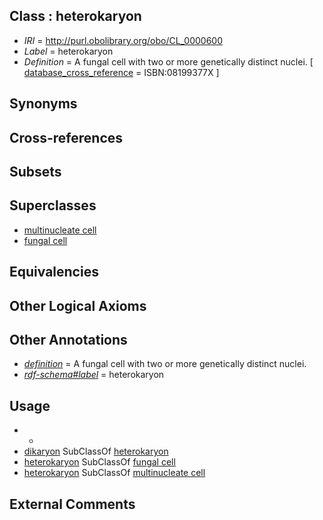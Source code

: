 
## Class : heterokaryon

 * *IRI* = http://purl.obolibrary.org/obo/CL_0000600
 * *Label* = heterokaryon
 * *Definition* = A fungal cell with two or more genetically distinct nuclei. [ [database_cross_reference](../../ef/oboInOwl#hasDbXref.md) = ISBN:08199377X ]

## Synonyms


## Cross-references


## Subsets


## Superclasses

 * [multinucleate cell](../../CL/28/CL_0000228.md)
 * [fungal cell](../../CL/21/CL_0000521.md)

## Equivalencies


## Other Logical Axioms


## Other Annotations

 * *[definition](../../IAO/15/IAO_0000115.md)* = A fungal cell with two or more genetically distinct nuclei.
 * *[rdf-schema#label](../../el/rdf-schema#label.md)* = heterokaryon

## Usage

 * -
 * [dikaryon](../../CL/03/CL_0000603.md) SubClassOf [heterokaryon](../../CL/00/CL_0000600.md)
 * [heterokaryon](../../CL/00/CL_0000600.md) SubClassOf [fungal cell](../../CL/21/CL_0000521.md)
 * [heterokaryon](../../CL/00/CL_0000600.md) SubClassOf [multinucleate cell](../../CL/28/CL_0000228.md)

## External Comments

